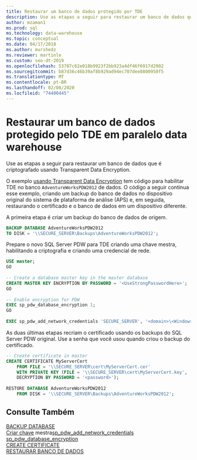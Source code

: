 ```yaml
---
title: Restaurar um banco de dados protegido por TDE
description: Use as etapas a seguir para restaurar um banco de dados que é criptografado usando Transparent Data Encryption no data warehouse paralelo do sistema de plataforma de análise.
author: mzaman1
ms.prod: sql
ms.technology: data-warehouse
ms.topic: conceptual
ms.date: 04/17/2018
ms.author: murshedz
ms.reviewer: martinle
ms.custom: seo-dt-2019
ms.openlocfilehash: 53707c62e018b9923f2bb923a4df46f6917d2902
ms.sourcegitcommit: b87d36c46b39af8b929ad94ec707dee8800950f5
ms.translationtype: MT
ms.contentlocale: pt-BR
ms.lasthandoff: 02/08/2020
ms.locfileid: "74400445"
---
```

# <a name="restore-a-database-protected-by-tde-in-parallel-data-warehouse"></a>Restaurar um banco de dados protegido pelo TDE em paralelo data warehouse
Use as etapas a seguir para restaurar um banco de dados que é criptografado usando Transparent Data Encryption.  
  
O exemplo [usando Transparent Data Encryption](transparent-data-encryption.md#using-tde) tem código para habilitar TDE no banco `AdventureWorksPDW2012` de dados. O código a seguir continua esse exemplo, criando um backup do banco de dados no dispositivo original do sistema de plataforma de análise (APS) e, em seguida, restaurando o certificado e o banco de dados em um dispositivo diferente.  
  
A primeira etapa é criar um backup do banco de dados de origem.  
  
```sql  
BACKUP DATABASE AdventureWorksPDW2012   
TO DISK = '\\SECURE_SERVER\Backups\AdventureWorksPDW2012';  
```  
  
Prepare o novo SQL Server PDW para TDE criando uma chave mestra, habilitando a criptografia e criando uma credencial de rede.  
  
```sql  
USE master;  
GO  
  
-- Create a database master key in the master database  
CREATE MASTER KEY ENCRYPTION BY PASSWORD = '<UseStrongPasswordHere>';  
GO  
  
-- Enable encryption for PDW  
EXEC sp_pdw_database_encryption 1;  
GO  
  
EXEC sp_pdw_add_network_credentials 'SECURE_SERVER', '<domain>\<Windows_user>', '<password>';  
```  
  
As duas últimas etapas recriam o certificado usando os backups do SQL Server PDW original. Use a senha que você usou quando criou o backup do certificado.  
  
```sql  
-- Create certificate in master  
CREATE CERTIFICATE MyServerCert  
    FROM FILE = '\\SECURE_SERVER\cert\MyServerCert.cer'   
    WITH PRIVATE KEY (FILE = '\\SECURE_SERVER\cert\MyServerCert.key',   
    DECRYPTION BY PASSWORD = '<password>');  
  
RESTORE DATABASE AdventureWorksPDW2012   
    FROM DISK = '\\SECURE_SERVER\Backups\AdventureWorksPDW2012';  
```  
  
## <a name="see-also"></a>Consulte Também  
[BACKUP DATABASE](../t-sql/statements/backup-database-parallel-data-warehouse.md)  
[Criar chave](../t-sql/statements/create-master-key-transact-sql.md) 
mestra[sp_pdw_add_network_credentials](../relational-databases/system-stored-procedures/sp-pdw-add-network-credentials-sql-data-warehouse.md)  
[sp_pdw_database_encryption](../relational-databases/system-stored-procedures/sp-pdw-database-encryption-sql-data-warehouse.md)  
[CREATE CERTIFICATE](../t-sql/statements/create-certificate-transact-sql.md)  
[RESTAURAR BANCO DE DADOS](../t-sql/statements/restore-database-parallel-data-warehouse.md)
  
